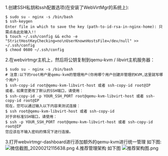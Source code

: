 1.创建SSH私钥和ssh配置选项(在安装了WebVirtMgr的系统上):
```
$ sudo su - nginx -s /bin/bash
$ ssh-keygen
Enter file in which to save the key (path-to-id-rsa-in-nginx-home): 只需点击此处输入!!
$ touch ~/.ssh/config && echo -e "StrictHostKeyChecking=no\nUserKnownHostsFile=/dev/null" >> ~/.ssh/config
$ chmod 0600 ~/.ssh/config
```
2.在webvirtmgr主机上，然后将公钥复制到qemu-kvm / libvirt主机服务器：
```
$ sudo su - nginx -s /bin/bash
# 注意:以下的root用户是qemu-kvm的管理用户(你用哪个用户创建并管理的KVM,这里就写哪个用户)
$ ssh-copy-id root@qemu-kvm-libvirt-host 或者 ssh-copy-id root@IP
或者，如果您更改了默认的SSH端口，请使用：
$ ssh-copy-id -p YOUR_SSH_PORT root@qemu-kvm-libvirt-host 或者 ssh-copy-id root@IP
现在，您可以通过输入以下内容来测试连接：
$ ssh root@qemu-kvm-libvirt-host 或者 ssh-copy-id
对于非标准SSH端口，请使用：
$ ssh -p YOUR_SSH_PORT root@qemu-kvm-libvirt-host 或者 ssh-copy-id root@IP
您应该在不输入密码的情况下进行连接。
```
3.打开webvirtmgr-dashboard进行添加额外的qemu-kvm进行统一管理 如下图:
![微信截图_20200212115638.png](https://i.loli.net/2020/02/12/O5nFrPlmsRAw678.png)
4.推荐管理架构 如下图
![推荐架构图.png](https://i.loli.net/2020/02/12/VdLqF4QSkHKsicR.png)
